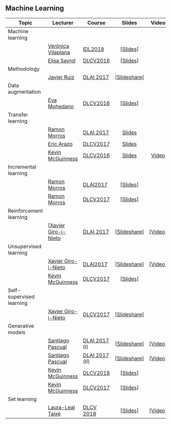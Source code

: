 [XG-web]: https://imatge.upc.edu/web/people/xavier-giro
[KM-web]: http://www.eeng.dcu.ie/~mcguinne/
[EM-web]: https://www.insight-centre.org/users/eva-mohedano
[LL-web]: https://dvl.in.tum.de/team/lealtaixe/
[ES-web]: https://imatge.upc.edu/web/people/elisa-sayrol
[VV-web]: https://imatge.upc.edu/web/people/veronica-vilaplana
[JR-web]: https://imatge.upc.edu/web/people/javier-ruiz-hidalgo
[RM-web]: https://imatge.upc.edu/web/people/josep-ramon-morros
[MC-web]: http://www.costa-jussa.com/
[SP-web]: https://scholar.google.com/citations?user=7cVOyh0AAAAJ&hl=en
[AB-web]: https://scholar.google.es/citations?user=C5AUXO4AAAAJ&hl=en
[MB-web]: https://imatge.upc.edu/web/people/miriam-bellver
[VC-web]: https://imatge.upc.edu/web/people/victor-campos
[EA-web]: https://www.insight-centre.org/users/eric-arazo-sanchez

[IDL2018]: https://telecombcn-dl.github.io/2018-idl/
[IDL2019]: https://telecombcn-dl.github.io/2019-idl/

[DLCV2016]: http://imatge-upc.github.io/telecombcn-2016-dlcv/
[DLCV2017]: https://telecombcn-dl.github.io/2017-dlcv/
[DLCV2018]: https://telecombcn-dl.github.io/2018-dlcv/
[DLCV2019]: https://telecombcn-dl.github.io/2019-dlcv/

[DLV2018]: https://mcv-m6-video.github.io/deepvideo-2018/

[DLSL2017]: https://telecombcn-dl.github.io/2017-dlsl/
[DLSL2018]: https://telecombcn-dl.github.io/2018-dlsl/

[DLMM2017]: https://telecombcn-dl.github.io/dlmm-2017-dcu/
[DLMM2018]: https://telecombcn-dl.github.io/2018-dlmm/

[DLAI2017]: https://telecombcn-dl.github.io/2017-dlai/
[DLAI2018]: https://telecombcn-dl.github.io/2018-dlai/


## Machine Learning

| Topic          | Lecturer                     | Course                 | Slides                    | Video             |
| -------------- |  --------------------------- | ---------------------- | :-----------------------: | :---------------: |
| Machine learning     | | | | |
|                | [Verónica Vilaplana][VV-web] | [IDL2018] | [[Slides]][idl2018-d1l2-slides] |  | 
|                | [Elisa Sayrol][ES-web] | [DLCV2016] | [[Slides]][dlcv2016-classification-slides]  |   |
| Methodology     | | | | |
|                | [Javier Ruiz][JR-web] | [DLAI 2017][dlai2017] | [[Slideshare]][dlai2017-d6l2-slides] |  | 
| Data augmentation     | | | | |
|                | [Eva Mohedano][EM-web] | [DLCV2016] | [[Slides]][dlcv2016-augmentation-slides] |  | 
| Transfer learning     | | | | |
|       | [Ramon Morros][RM-web] | [DLAI 2017][dlai2017] | [Slides][dlai2017-d5l2-slides] |   | 
|       | [Eric Arazo][EA-web] | [DLCV2017] | [Slides][dlcv2017-d2l3-slides] |   | 
|       | [Kevin McGuinness][KM-web]| [DLCV2016] | [Slides][dlcv2016-transfer-slides] | [Video][dlcv2016-transfer-video] |
| Incremental learning     | | | | |
|                | [Ramon Morros][RM-web] | [DLAI2017] | [[Slides]][dlai2017-d6l1-slides] |  |
|                | [Ramon Morros][RM-web] | [DLCV2017] | [[Slides]][dlcv2017-d3l2-slides] |  |
| Reinforcement learning     | | | | |
|                | [[Xavier Giro-i-Nieto][XG-web] | [DLAI 2017][dlai2017] | [[Slideshare]][dlai2017-d7l2-slides] | [[Video]][dlai2017-d7l2-video]  |
| Unsupervised learning     | | | | |
|                | [Xavier Giro-i-Nieto][XG-web] | [DLAI2017] | [[Slideshare]][dlai2017-d9l1-slides] | [[Video]][dlai2017-d9l1-video] |
|  | [Kevin McGuinness][KM-web]| [DLCV2017] | [[Slides]][dlcv2017-d2l6-slides] |  |
| Self-supervised learning     | | | | |
|     | [Xavier Giro-i-Nieto][XG-web] | [DLCV2017] | [[Slideshare]][dlcv2017-d4l4-slides] |  |
| Generative models     | | | | |
|    | [Santiago Pascual][SP-web] | [DLAI 2017][dlai2017] (I) | [[Slideshare]][dlai2017-d9l2-slides] | [[Video]][dlai2017-d9l2-video] |
|    | [Santiago Pascual][SP-web] | [DLAI 2017][dlai2017] (II) | [[Slideshare]][dlai2017-d10l1-slides] | [[Video]][dlai2017-d10l1-video] |
|                | [Kevin McGuinness][KM-web]| [DLCV2018] | [[Slides]][dlcv2018-D4l3-slides]  |    |
|                | [Kevin McGuinness][KM-web]| [DLCV2017] | [[Slides]][dlcv2017-d3l4-slides]  |    |
| Set learning     | | | | |
|                | [Laura-Leal Taixé][LL-web]| [DLCV 2018][dlcv2018] | [[Slides]][dlcv2018-d3l6-slides]  | [[Video]][dlcv2018-d3l6-video]   |

[dlcv2016-classification-slides]: http://www.slideshare.net/xavigiro/image-classification-dlcv-d1l2
[dlcv2016-augmentation-slides]: http://www.slideshare.net/xavigiro/deep-learning-for-computer-vision-data-augmentation-upc-2016
[dlcv2016-transfer-slides]: http://www.slideshare.net/xavigiro/deep-learning-for-computer-vision-transfer-learning-and-domain-adaptation-upc-2016
[dlcv2016-transfer-video]: https://www.youtube.com/watch?v=UKleTP1Zy1U

[dlcv2017-d2l3-slides]: https://www.slideshare.net/xavigiro/transfer-learning-and-domain-adaptation-d2l3-2017-upc-deep-learning-for-computer-vision
[dlcv2017-d2l6-slides]: https://www.slideshare.net/xavigiro/unsupervised-learning-d2l6-2017-upc-deep-learning-for-computer-vision
[dlcv2017-d3l2-slides]: https://www.slideshare.net/xavigiro/lifelong-incremental-learning-d3l2-2017-upc-deep-learning-for-computer-vision
[dlcv2017-d3l4-slides]: https://www.slideshare.net/xavigiro/generative-models-and-adversarial-training-d3l4-2017-upc-deep-learning-for-computer-vision
[dlcv2017-d4l4-slides]: https://www.slideshare.net/xavigiro/learning-with-videos-d4l4-2017-upc-deep-learning-for-computer-vision

[idl2018-d1l2-slides]: https://github.com/telecombcn-dl/2018-idl/raw/master/slides/D1L2-MachineLearning.pdf
[dlai2017-d5l2-slides]: https://www.slideshare.net/xavigiro/transfer-learning-and-domain-adaptation-dlai-d5l2-2017-upc-deep-learning-for-artificial-intelligence
[dlai2017-d6l1-slides]: https://www.slideshare.net/xavigiro/lifelong-incremental-learning-dlai-d6l1-2017-upc-deep-learning-for-artificial-intelligence
[dlai2017-d6l2-slides]: https://www.slideshare.net/xavigiro/methodology-dlai-d6l2-2017-upc-deep-learning-for-artificial-intelligence
[dlai2017-d7l2-slides]: https://www.slideshare.net/xavigiro/reinforcement-learning-dlai-d7l2-2017-upc-deep-learning-for-artificial-intelligence
[dlai2017-d7l2-video]: https://youtu.be/vPlWFj0-j7I
[dlai2017-d9l1-slides]: https://www.slideshare.net/xavigiro/unsupervised-learning-dlai-d9l1-2017-upc-deep-learning-for-artificial-intelligence
[dlai2017-d9l1-video]: https://youtu.be/RY7AF-DA0TU
[dlai2017-d9l2-slides]: https://www.slideshare.net/xavigiro/deep-generative-models-i-dlai-d9l2-2017-upc-deep-learning-for-artificial-intelligence
[dlai2017-d9l2-video]: https://youtu.be/FeJT8ejgsL0
[dlai2017-d10l1-slides]: https://www.slideshare.net/xavigiro/deep-generative-models-ii-dlai-d10l1-2017-upc-deep-learning-for-artificial-intelligence
[dlai2017-d10l1-video]: https://www.youtube.com/watch?v=a1aM0yUJXUI

[dlcv2018-d3l6-slides]: https://www.slideshare.net/xavigiro/towards-set-learning-and-prediction-laura-lealtaixe-upc-barcelona-2018
[dlcv2018-d3l6-video]: https://youtu.be/L4V-gdYYQcY
[dlcv2018-D4L3-slides]: https://www.slideshare.net/xavigiro/deep-generative-models-kevin-mcguinness-upc-barcelona-2018



